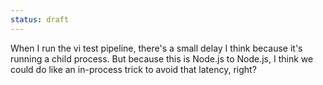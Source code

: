 ```yaml
---
status: draft
---
```


When I run the vi test pipeline, there's a small delay I think because it's running a child process. But because this is Node.js to Node.js, I think we could do like an in-process trick to avoid that latency, right?

